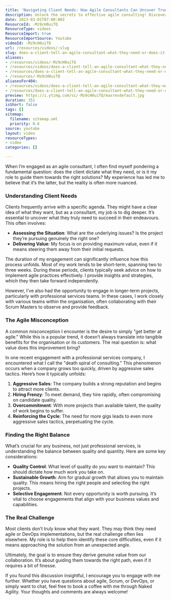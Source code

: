 ```yaml
---
title: 'Navigating Client Needs: How Agile Consultants Can Uncover True Value Beyond Initial Requests'
description: Unlock the secrets to effective agile consulting! Discover how to guide clients towards true value and sustainable growth in your projects.
date: 2023-03-01T07:00:00Z
ResourceId: -Mz9cH0uiTQ
ResourceType: videos
ResourceImport: true
ResourceImportSource: Youtube
videoId: -Mz9cH0uiTQ
url: /resources/videos/:slug
slug: does-a-client-tell-an-agile-consultant-what-they-need-or-does-it-work-the-other-way-around-
aliases:
- /resources/videos/-Mz9cH0uiTQ
- /resources/videos/does-a-client-tell-an-agile-consultant-what-they-need-or-does-it-work-the-other-way-around-
- /resources/does-a-client-tell-an-agile-consultant-what-they-need-or-does-it-work-the-other-way-around-
- /resources/-Mz9cH0uiTQ
aliasesFor404:
- /resources/videos/does-a-client-tell-an-agile-consultant-what-they-need-or-does-it-work-the-other-way-around-
- /resources/does-a-client-tell-an-agile-consultant-what-they-need-or-does-it-work-the-other-way-around-
preview: https://i.ytimg.com/vi/-Mz9cH0uiTQ/maxresdefault.jpg
duration: 351
isShort: false
tags: []
sitemap:
  filename: sitemap.xml
  priority: 0.6
source: youtube
layout: video
resourceTypes:
- video
categories: []

---
```

When I’m engaged as an agile consultant, I often find myself pondering a fundamental question: does the client dictate what they need, or is it my role to guide them towards the right solutions? My experience has led me to believe that it’s the latter, but the reality is often more nuanced.

### Understanding Client Needs

Clients frequently arrive with a specific agenda. They might have a clear idea of what they want, but as a consultant, my job is to dig deeper. It’s essential to uncover what they truly need to succeed in their endeavours. This often involves:

- **Assessing the Situation**: What are the underlying issues? Is the project they’re pursuing genuinely the right one?
- **Delivering Value**: My focus is on providing maximum value, even if it means steering them away from their initial requests.

The duration of my engagement can significantly influence how this process unfolds. Most of my work tends to be short-term, spanning two to three weeks. During these periods, clients typically seek advice on how to implement agile practices effectively. I provide insights and strategies, which they then take forward independently.

However, I’ve also had the opportunity to engage in longer-term projects, particularly with professional services teams. In these cases, I work closely with various teams within the organisation, often collaborating with their Scrum Masters to observe and provide feedback.

### The Agile Misconception

A common misconception I encounter is the desire to simply "get better at agile." While this is a popular trend, it doesn’t always translate into tangible benefits for the organisation or its customers. The real question is: what value does this improvement bring? 

In one recent engagement with a professional services company, I encountered what I call the "death spiral of consulting." This phenomenon occurs when a company grows too quickly, driven by aggressive sales tactics. Here’s how it typically unfolds:

1. **Aggressive Sales**: The company builds a strong reputation and begins to attract more clients.
2. **Hiring Frenzy**: To meet demand, they hire rapidly, often compromising on candidate quality.
3. **Overcommitment**: With more projects than available talent, the quality of work begins to suffer.
4. **Reinforcing the Cycle**: The need for more gigs leads to even more aggressive sales tactics, perpetuating the cycle.

### Finding the Right Balance

What’s crucial for any business, not just professional services, is understanding the balance between quality and quantity. Here are some key considerations:

- **Quality Control**: What level of quality do you want to maintain? This should dictate how much work you take on.
- **Sustainable Growth**: Aim for gradual growth that allows you to maintain quality. This means hiring the right people and selecting the right projects.
- **Selective Engagement**: Not every opportunity is worth pursuing. It’s vital to choose engagements that align with your business values and capabilities.

### The Real Challenge

Most clients don’t truly know what they want. They may think they need agile or DevOps implementations, but the real challenge often lies elsewhere. My role is to help them identify these core difficulties, even if it means approaching the solution from an unexpected angle. 

Ultimately, the goal is to ensure they derive genuine value from our collaboration. It’s about guiding them towards the right path, even if it requires a bit of finesse.

If you found this discussion insightful, I encourage you to engage with me further. Whether you have questions about agile, Scrum, or DevOps, or simply want to chat, feel free to book a coffee with me through Naked Agility. Your thoughts and comments are always welcome!

